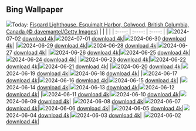## Bing Wallpaper
![](./wallpaper/2024-07-02.jpg)Today: [Fisgard Lighthouse, Esquimalt Harbor, Colwood, British Columbia, Canada (© davemantel/Getty Images)](./wallpaper/2024-07-02.jpg)
|      |      |      |
| :----: | :----: | :----: |
|![](./wallpaper/2024-07-02_sm.jpg)2024-07-02 [download 4k](./wallpaper/2024-07-02.jpg)|![](./wallpaper/2024-07-01_sm.jpg)2024-07-01 [download 4k](./wallpaper/2024-07-01.jpg)|![](./wallpaper/2024-06-30_sm.jpg)2024-06-30 [download 4k](./wallpaper/2024-06-30.jpg)|
|![](./wallpaper/2024-06-29_sm.jpg)2024-06-29 [download 4k](./wallpaper/2024-06-29.jpg)|![](./wallpaper/2024-06-28_sm.jpg)2024-06-28 [download 4k](./wallpaper/2024-06-28.jpg)|![](./wallpaper/2024-06-27_sm.jpg)2024-06-27 [download 4k](./wallpaper/2024-06-27.jpg)|
|![](./wallpaper/2024-06-26_sm.jpg)2024-06-26 [download 4k](./wallpaper/2024-06-26.jpg)|![](./wallpaper/2024-06-25_sm.jpg)2024-06-25 [download 4k](./wallpaper/2024-06-25.jpg)|![](./wallpaper/2024-06-24_sm.jpg)2024-06-24 [download 4k](./wallpaper/2024-06-24.jpg)|
|![](./wallpaper/2024-06-23_sm.jpg)2024-06-23 [download 4k](./wallpaper/2024-06-23.jpg)|![](./wallpaper/2024-06-22_sm.jpg)2024-06-22 [download 4k](./wallpaper/2024-06-22.jpg)|![](./wallpaper/2024-06-21_sm.jpg)2024-06-21 [download 4k](./wallpaper/2024-06-21.jpg)|
|![](./wallpaper/2024-06-20_sm.jpg)2024-06-20 [download 4k](./wallpaper/2024-06-20.jpg)|![](./wallpaper/2024-06-19_sm.jpg)2024-06-19 [download 4k](./wallpaper/2024-06-19.jpg)|![](./wallpaper/2024-06-18_sm.jpg)2024-06-18 [download 4k](./wallpaper/2024-06-18.jpg)|
|![](./wallpaper/2024-06-17_sm.jpg)2024-06-17 [download 4k](./wallpaper/2024-06-17.jpg)|![](./wallpaper/2024-06-16_sm.jpg)2024-06-16 [download 4k](./wallpaper/2024-06-16.jpg)|![](./wallpaper/2024-06-15_sm.jpg)2024-06-15 [download 4k](./wallpaper/2024-06-15.jpg)|
|![](./wallpaper/2024-06-14_sm.jpg)2024-06-14 [download 4k](./wallpaper/2024-06-14.jpg)|![](./wallpaper/2024-06-13_sm.jpg)2024-06-13 [download 4k](./wallpaper/2024-06-13.jpg)|![](./wallpaper/2024-06-12_sm.jpg)2024-06-12 [download 4k](./wallpaper/2024-06-12.jpg)|
|![](./wallpaper/2024-06-11_sm.jpg)2024-06-11 [download 4k](./wallpaper/2024-06-11.jpg)|![](./wallpaper/2024-06-10_sm.jpg)2024-06-10 [download 4k](./wallpaper/2024-06-10.jpg)|![](./wallpaper/2024-06-09_sm.jpg)2024-06-09 [download 4k](./wallpaper/2024-06-09.jpg)|
|![](./wallpaper/2024-06-08_sm.jpg)2024-06-08 [download 4k](./wallpaper/2024-06-08.jpg)|![](./wallpaper/2024-06-07_sm.jpg)2024-06-07 [download 4k](./wallpaper/2024-06-07.jpg)|![](./wallpaper/2024-06-06_sm.jpg)2024-06-06 [download 4k](./wallpaper/2024-06-06.jpg)|
|![](./wallpaper/2024-06-05_sm.jpg)2024-06-05 [download 4k](./wallpaper/2024-06-05.jpg)|![](./wallpaper/2024-06-04_sm.jpg)2024-06-04 [download 4k](./wallpaper/2024-06-04.jpg)|![](./wallpaper/2024-06-03_sm.jpg)2024-06-03 [download 4k](./wallpaper/2024-06-03.jpg)|
|![](./wallpaper/2024-06-02_sm.jpg)2024-06-02 [download 4k](./wallpaper/2024-06-02.jpg)|
